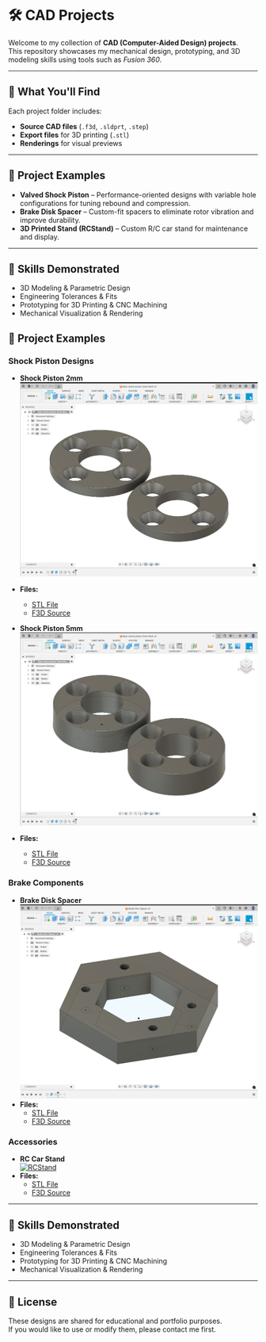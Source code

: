 # 🛠 CAD Projects

Welcome to my collection of **CAD (Computer-Aided Design) projects**.  
This repository showcases my mechanical design, prototyping, and 3D modeling skills using tools such as *Fusion 360*.  

---

## 🔧 What You'll Find
Each project folder includes:
- **Source CAD files** (`.f3d`, `.sldprt`, `.step`)
- **Export files** for 3D printing (`.stl`)
- **Renderings** for visual previews

---

## 📂 Project Examples
- **Valved Shock Piston** – Performance-oriented designs with variable hole configurations for tuning rebound and compression.  
- **Brake Disk Spacer** – Custom-fit spacers to eliminate rotor vibration and improve durability.  
- **3D Printed Stand (RCStand)** – Custom R/C car stand for maintenance and display.  

---

## 🚀 Skills Demonstrated
- 3D Modeling & Parametric Design  
- Engineering Tolerances & Fits  
- Prototyping for 3D Printing & CNC Machining  
- Mechanical Visualization & Rendering  


## 📂 Project Examples

### Shock Piston Designs
- **Shock Piston 2mm**  
[![ShockPiston2mm](ShockPiston2mm.png)](ShockPiston2mm.png)  
- **Files:**  
  - [STL File](<Rear shock piston 2mm thick v1.stl>)  
  - [F3D Source](<Rear shock piston 2mm thick v1.f3d>)

- **Shock Piston 5mm**  
[![ShockPiston5mm](ShockPiston5mm.png)](ShockPiston5mm.png)  
- **Files:**  
  - [STL File](<Rear shock piston 5mm thick v2.stl>)  
  - [F3D Source](<Rear shock piston 5mm thick v2.f3d>)

### Brake Components
- **Brake Disk Spacer**  
[![BrakeDiskSpacer](BrakeDiskSpacer.png)](BrakeDiskSpacer.png)  
- **Files:**  
  - [STL File](<BrakeDiskSpacer v2.stl>)  
  - [F3D Source](<BrakeDiskSpacer v2.f3d>)

### Accessories
- **RC Car Stand**  
[![RCStand](RC_car_stand_v5.png)](RC_car_stand_v5.png)  
- **Files:**  
  - [STL File](<RC car stand v5.png>)  
  - [F3D Source](<RC car stand v5.f3d>)

---

## 🚀 Skills Demonstrated
- 3D Modeling & Parametric Design  
- Engineering Tolerances & Fits  
- Prototyping for 3D Printing & CNC Machining  
- Mechanical Visualization & Rendering  

---


## 📜 License
These designs are shared for educational and portfolio purposes.  
If you would like to use or modify them, please contact me first.
